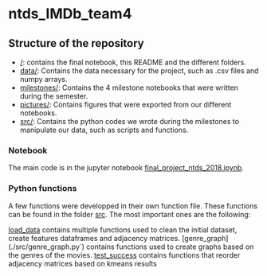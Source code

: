 # ntds_IMDb_team4

## Structure of the repository

+ [/](./): contains the final notebook, this README and the different folders.
+ [data/](./data/): Contains the data necessary for the project, such as .csv files and numpy arrays.
+ [milestones/](./milestones/): Contains the 4 milestone notebooks that were written during the semester.
+ [pictures/](./pictures/): Contains figures that were exported from our different notebooks.
+ [src/](./src/): Contains the python codes we wrote during the milestones to manipulate our data, such as scripts and functions.


### Notebook

The main code is in the jupyter notebook [final_project_ntds_2018.ipynb](./final_project_ntds_2018.ipynb).


### Python functions

A few functions were developped in their own function file. These functions can be found in the folder [src](./src/). The most important ones are the following:

[load_data](./src/load_data.py`) contains multiple functions used to clean the initial dataset, create features dataframes and adjacency matrices. 
[genre_graph](./src/genre_graph.py`) contains functions used to create graphs based on the genres of the movies.
[test_success](./src/test_success.py`) contains functions that reorder adjacency matrices based on kmeans results